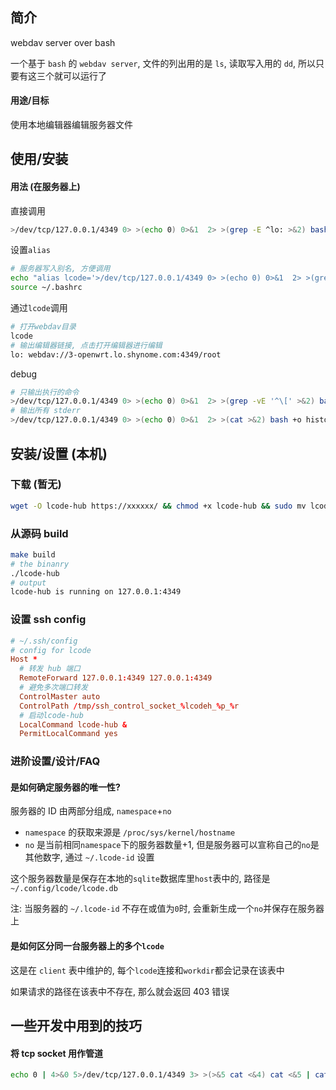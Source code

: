 ## 简介

webdav server over bash

一个基于 `bash` 的 `webdav server`, 文件的列出用的是 `ls`, 读取写入用的 `dd`, 所以只要有这三个就可以运行了

#### 用途/目标

使用本地编辑器编辑服务器文件

## 使用/安装

#### 用法 (在服务器上)

直接调用

```sh
>/dev/tcp/127.0.0.1/4349 0> >(echo 0) 0>&1  2> >(grep -E ^lo: >&2) bash +o history -i -s
```

设置`alias`

```sh
# 服务器写入别名, 方便调用
echo "alias lcode='>/dev/tcp/127.0.0.1/4349 0> >(echo 0) 0>&1  2> >(grep -E ^lo: >&2) bash +o history -i -s'" >> ~/.bashrc
source ~/.bashrc
```

通过`lcode`调用

```sh
# 打开webdav目录
lcode
# 输出编辑器链接, 点击打开编辑器进行编辑
lo: webdav://3-openwrt.lo.shynome.com:4349/root
```

debug

```sh
# 只输出执行的命令
>/dev/tcp/127.0.0.1/4349 0> >(echo 0) 0>&1  2> >(grep -vE '^\[' >&2) bash +o history -i -s
# 输出所有 stderr
>/dev/tcp/127.0.0.1/4349 0> >(echo 0) 0>&1  2> >(cat >&2) bash +o history -i -s
```

## 安装/设置 (本机)

### 下载 (暂无)

```sh
wget -O lcode-hub https://xxxxxx/ && chmod +x lcode-hub && sudo mv lcode-hub /usr/local/bin/
```

### 从源码 build

```sh
make build
# the binanry
./lcode-hub
# output
lcode-hub is running on 127.0.0.1:4349
```

### 设置 ssh config

```conf
# ~/.ssh/config
# config for lcode
Host *
  # 转发 hub 端口
  RemoteForward 127.0.0.1:4349 127.0.0.1:4349
  # 避免多次端口转发
  ControlMaster auto
  ControlPath /tmp/ssh_control_socket_%lcodeh_%p_%r
  # 启动lcode-hub
  LocalCommand lcode-hub &
  PermitLocalCommand yes
```

### 进阶设置/设计/FAQ

#### 是如何确定服务器的唯一性?

服务器的 ID 由两部分组成, `namespace`+`no`

- `namespace` 的获取来源是 `/proc/sys/kernel/hostname`
- `no` 是当前相同`namespace`下的服务器数量+1,
  但是服务器可以宣称自己的`no`是其他数字, 通过 `~/.lcode-id` 设置

这个服务器数量是保存在本地的`sqlite`数据库里`host`表中的, 路径是`~/.config/lcode/lcode.db`

注: 当服务器的 `~/.lcode-id` 不存在或值为`0`时, 会重新生成一个`no`并保存在服务器上

#### 是如何区分同一台服务器上的多个`lcode`

这是在 `client` 表中维护的, 每个`lcode`连接和`workdir`都会记录在该表中

如果请求的路径在该表中不存在, 那么就会返回 403 错误

## 一些开发中用到的技巧

#### 将 tcp socket 用作管道

```sh
echo 0 | 4>&0 5>/dev/tcp/127.0.0.1/4349 3> >(>&5 cat <&4) cat <&5 | cat
```
